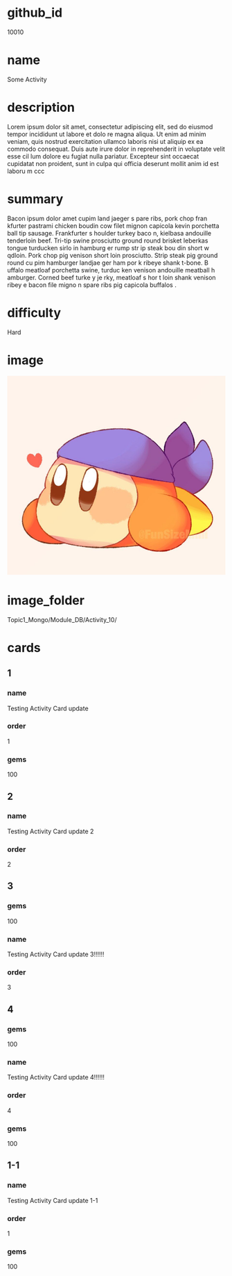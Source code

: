 # github_id
10010

# name
Some Activity

# description
Lorem ipsum dolor sit amet, consectetur adipiscing elit, sed do eiusmod tempor incididunt ut labore et dolo  re magna aliqua. Ut enim ad minim veniam, quis nostrud exercitation ullamco laboris nisi ut aliquip ex ea commodo consequat. Duis aute irure dolor in reprehenderit in voluptate velit esse cil lum dolore eu fugiat nulla pariatur. Excepteur sint occaecat cupidatat non proident, sunt in culpa qui officia deserunt mollit anim id est laboru  m ccc
  
# summary
Bacon ipsum dolor amet cupim land jaeger s pare ribs, pork chop fran kfurter pastrami chicken boudin cow filet mignon capicola kevin porchetta ball tip sausage. Frankfurter s houlder turkey baco  n, kielbasa andouille tenderloin beef. Tri-tip swine prosciutto ground round brisket leberkas tongue turducken  sirlo in hamburg er rump  str    ip    steak bou   din short w qdloin. Pork chop pig venison short loin prosciutto. Strip steak pig ground round cu pim hamburger landjae  ger ham por k ribeye  shank t-bone. B uffalo meatloaf porchetta  swine, turduc   ken venison andouille meatball h amburger. Corned beef turke  y je rky, meatloaf    s hor t loin shank venison ribey e bacon file  migno n spare ribs pig capicola buffalos .          

# difficulty
Hard

# image
<img src="images/bandanna.jpg">

# image_folder
Topic1_Mongo/Module_DB/Activity_10/

# cards
 
## 1

### name
Testing Activity Card update

### order
1 

### gems
100

## 2

### name
Testing Activity Card update 2

### order
2

## 3

### gems
100

### name
Testing Activity Card update 3!!!!!!

### order
3

## 4

### gems
100

### name
Testing Activity Card update 4!!!!!!

### order
4

### gems
100

## 1-1

### name
Testing Activity Card update 1-1

### order
1

### gems
100
